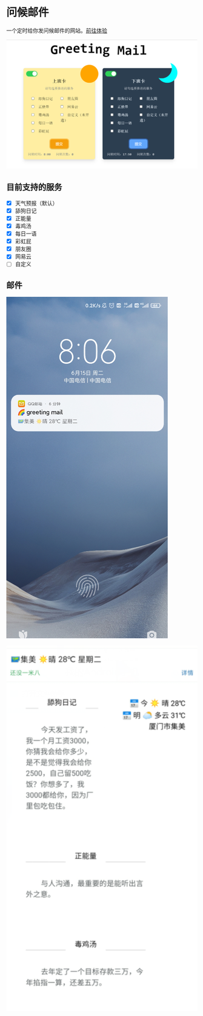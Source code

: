 # 问候邮件
一个定时给你发问候邮件的网站。[前往体验](http://175.178.102.32/greeting-mail)

![image-20220219132804311](README.assets/image-20220219132804311.png)

## 目前支持的服务

- [x] 天气预报（默认）
- [x] 舔狗日记
- [x] 正能量
- [x] 毒鸡汤
- [x] 每日一语
- [x] 彩虹屁
- [x] 朋友圈
- [x] 网易云
- [ ] 自定义

## 邮件

![image-20220219132718787](README.assets/image-20220219132718787.png)

![image-20220219132746358](README.assets/image-20220219132746358.png)

